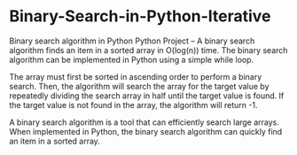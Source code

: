 # Binary-Search-in-Python-Iterative

Binary search algorithm in Python
Python Project – A binary search algorithm finds an item in a sorted array in O(log(n)) time. The binary search algorithm can be implemented in Python using a simple while loop.

The array must first be sorted in ascending order to perform a binary search. Then, the algorithm will search the array for the target value by repeatedly dividing the search array in half until the target value is found. If the target value is not found in the array, the algorithm will return -1.

A binary search algorithm is a tool that can efficiently search large arrays. When implemented in Python, the binary search algorithm can quickly find an item in a sorted array.
